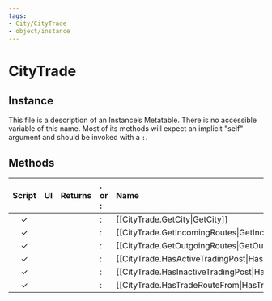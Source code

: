 ```yaml
---
tags:
- City/CityTrade
- object/instance
---
```

# CityTrade
## Instance
This file is a description of an Instance’s Metatable. There is no accessible variable of this name. Most of its methods will expect an implicit "self" argument and should be invoked with a `:`.

## Methods
| Script | UI  | Returns | . or : | Name | Arguments |
|:------:|:---:| -------:|:---- |:---- |:--------- |
|✓| ||:|[[CityTrade.GetCity\|GetCity]]||
|✓| ||:|[[CityTrade.GetIncomingRoutes\|GetIncomingRoutes]]||
|✓| ||:|[[CityTrade.GetOutgoingRoutes\|GetOutgoingRoutes]]||
|✓| ||:|[[CityTrade.HasActiveTradingPost\|HasActiveTradingPost]]||
|✓| ||:|[[CityTrade.HasInactiveTradingPost\|HasInactiveTradingPost]]||
|✓| ||:|[[CityTrade.HasTradeRouteFrom\|HasTradeRouteFrom]]||
